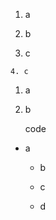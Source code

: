 
1. a

  2. b

   3. c

    4. c

<!-- -->

1. a

  2. b

       code

<!-- -->

- a

    - b

    - c

    - d
